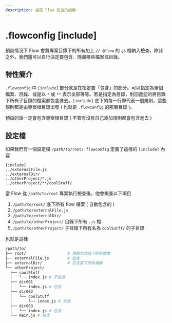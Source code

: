 ```yaml
---
description: 指定 Flow 包含的檔案
---
```


# .flowconfig \[include\]

預設情況下 Flow 會將專案目錄下的所有加上  `// @flow` 的 .js 檔納入檢查，除此之外，我們還可以自行決定要包含、隱藏哪些檔案或目錄。

## 特性簡介 <a id="summary"></a>

`.flowconfig` 中 `[include]` 部分就是在指定要「包含」的部分。可以指定為單個檔案、目錄、或是以 `*` 或 `**` 表示全部等等。若是指定為目錄，則回遞迴的將目錄下所有子目錄的檔案都包含進去。`[include]` 底下的每一行即代表一個規則，這些規則都是由專案根目錄出發 \( 也就是 `.flowconfig` 的那層目錄 \)。

預設的話一定會包含專案根目錄 \( 不管有沒有自己添加規則都會包含進去 \)

## 設定檔 <a id="config"></a>

如果我們有一個設定檔 `/path/to/root/.flowconfig` 定義了這樣的 `[include]` 內容

```text
[include]
../externalFile.js
../externalDir/
../otherProject/*.js
../otherProject/**/coolStuff/
```

當 Flow 從 `/path/to/root` 專案執行檢查後，他會檢查以下項目

1. `/path/to/root/` 底下所有 flow 檔案 \( 自動包含的 \)
2. `/path/to/externalFile.js`
3. `/path/to/externalDir/`
4. `/path/to/otherProject/` 目錄下所有 `.js` 檔
5. `/path/to/otherProject/` 子目錄下所有名為 `coolSutff/` 的子目錄

也就是這樣

```bash
/path/to/
├── root/                  # 預設包含底下所有檔案
├── externalFile.js        # 包含
├── externalDir/           # 包含底下所有檔案
└── otherProject/
  ├── coolStuff
  │   └── index.js # 不包含
  ├── dir001
  │   └── index.js # 包含
  ├── dir002
  │   └── coolStuff
  │       └── index.js # 包含
  ├── dir003
  │   └── index.js # 包含
  └── main.js # 包含
```



